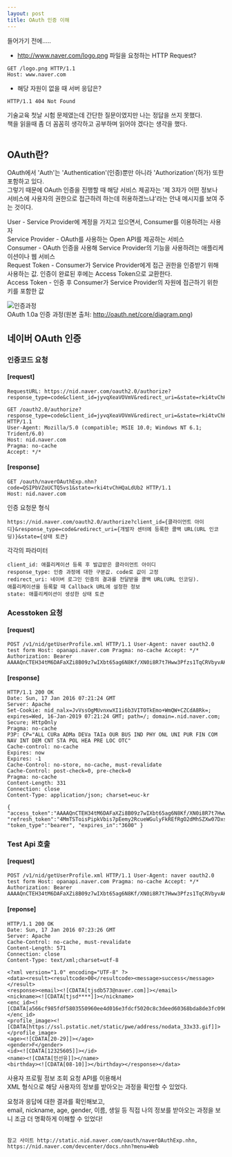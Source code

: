 ```yaml
---
layout: post
title: OAuth 인증 이해
---
```


들어가기 전에.....
* http://www.naver.com/logo.png 파일을 요청하는 HTTP Request?
```
GET /logo.png HTTP/1.1
Host: www.naver.com
```

* 해당 자원이 없을 때 서버 응답은?
```
HTTP/1.1 404 Not Found
```

기술교육 첫날 시험 문제였는데 간단한 질문이였지만 나는 정답을 쓰지 못했다. <br/> 
책을 읽을때 좀 더 꼼꼼히 생각하고 공부하며 읽어야 겠다는 생각을 했다.  <br/><br/>

## OAuth란? 
OAuth에서 'Auth'는 'Authentication'(인증)뿐만 아니라 'Authorization'(허가) 또한 포함하고 있다. <br/>
그렇기 때문에 OAuth 인증을 진행할 때 해당 서비스 제공자는 '제 3자가 어떤 정보나 서비스에 사용자의 권한으로 접근하려 하는데
허용하겠느냐'라는 안내 메시지를 보여 주는 것이다. <br/>

User	- Service Provider에 계정을 가지고 있으면서, Consumer를 이용하려는 사용자<br/>
Service Provider	- OAuth를 사용하는 Open API를 제공하는 서비스 <br/>
Consumer	- OAuth 인증을 사용해 Service Provider의 기능을 사용하려는 애플리케이션이나 웹 서비스 <br/>
Request Token	- Consumer가 Service Provider에게 접근 권한을 인증받기 위해 사용하는 값. 인증이 완료된 후에는 Access Token으로 교환한다. <br/>
Access Token	- 인증 후 Consumer가 Service Provider의 자원에 접근하기 위한 키를 포함한 값 <br/>

![인증과정](http://d2.naver.com/content/images/2015/06/helloworld-24942-3.png) <br/>
OAuth 1.0a 인증 과정(원본 출처: http://oauth.net/core/diagram.png) <br/>

## 네이버 OAuth 인증 

### 인증코드 요청
#### [request]
```
RequestURL: https://nid.naver.com/oauth2.0/authorize?response_type=code&client_id=jyvqXeaVOVmV&redirect_uri=&state=rki4tvChHQaLdUb2

GET /oauth2.0/authorize?response_type=code&client_id=jyvqXeaVOVmV&redirect_uri=&state=rki4tvChHQaLdUb2 HTTP/1.1
User-Agent: Mozilla/5.0 (compatible; MSIE 10.0; Windows NT 6.1; Trident/6.0)
Host: nid.naver.com
Pragma: no-cache
Accept: */*
```
#### [response]
```
GET /oauth/naverOAuthExp.nhn?code=QSIPbVZoUCTQ5vs1&state=rki4tvChHQaLdUb2 HTTP/1.1
Host: nid.naver.com
```

인증 요청문 형식
```
https://nid.naver.com/oauth2.0/authorize?client_id={클라이언트 아이디}&response_type=code&redirect_uri={개발자 센터에 등록한 콜백 URL(URL 인코딩)}&state={상태 토큰}
```
각각의 파라미터
```
client_id: 애플리케이션 등록 후 발급받은 클라이언트 아이디
response_type: 인증 과정에 대한 구분값. code로 값이 고정
redirect_uri: 네이버 로그인 인증의 결과를 전달받을 콜백 URL(URL 인코딩).
애플리케이션을 등록할 때 Callback URL에 설정한 정보
state: 애플리케이션이 생성한 상태 토큰
```

### Acesstoken 요청
#### [request]
```
POST /v1/nid/getUserProfile.xml HTTP/1.1 User-Agent: naver oauth2.0 test form Host: opanapi.naver.com Pragma: no-cache Accept: */* Authorization: Bearer AAAAQnCTEH34tM6DAFaXZi8B09z7wIXbt65ag6N8Kf/XN0i8R7t7Hww3Pfzs1TqCRVbyvAKPXUYeg
```
#### [response]
```
HTTP/1.1 200 OK
Date: Sun, 17 Jan 2016 07:21:24 GMT
Server: Apache
Set-Cookie: nid_nalx=JvVssOgMUvnxwXI1i6b3VITOTkEmo+WmQW+CZCdA8Rk=; expires=Wed, 16-Jan-2019 07:21:24 GMT; path=/; domain=.nid.naver.com; Secure; HttpOnly
Pragma: no-cache
P3P: CP="ALL CURa ADMa DEVa TAIa OUR BUS IND PHY ONL UNI PUR FIN COM NAV INT DEM CNT STA POL HEA PRE LOC OTC"
Cache-control: no-cache
Expires: now
Expires: -1
Cache-Control: no-store, no-cache, must-revalidate
Cache-Control: post-check=0, pre-check=0
Pragma: no-cache
Content-Length: 331
Connection: close
Content-Type: application/json; charset=euc-kr

{ "access_token":"AAAAQnCTEH34tM6DAFaXZi8B09z7wIXbt65ag6N8Kf/XN0i8R7t7Hww3Pfzs1TqCRVbyvAKPXUYegE3Pj05Q6h3HpETUbDrba6iUeC4vb4toGGGO", "refresh_token":"4MmTSToisPipkVbis7pEemy2RcueWGulyFkREfRgO2dMhSZXw07DxsEMBj1conY7rbbiiyMUDv2d4VeQkrgTU7Ex7BINq3ImKiitPg64kPuLglzkQrWaafddvTt8elipYnSW74", "token_type":"bearer", "expires_in":"3600" }
```

### Test Api 호출

#### [request]
```
POST /v1/nid/getUserProfile.xml HTTP/1.1 User-Agent: naver oauth2.0 test form Host: opanapi.naver.com Pragma: no-cache Accept: */* Authorization: Bearer AAAAQnCTEH34tM6DAFaXZi8B09z7wIXbt65ag6N8Kf/XN0i8R7t7Hww3Pfzs1TqCRVbyvAKPXUYeg
```
#### [reponse]
```
HTTP/1.1 200 OK
Date: Sun, 17 Jan 2016 07:23:26 GMT
Server: Apache
Cache-Control: no-cache, must-revalidate
Content-Length: 571
Connection: close
Content-Type: text/xml;charset=utf-8

<?xml version="1.0" encoding="UTF-8" ?>
<data><result><resultcode>00</resultcode><message>success</message></result>
<response><email><![CDATA[tjsdb573@naver.com]]></email>
<nickname><![CDATA[tjsd****]]></nickname>
<enc_id><![CDATA[a566cf985fdf5803550960ee4d016e3fdcf5020c8c3deed60368bda8de3fc096]]></enc_id>
<profile_image><![CDATA[https://ssl.pstatic.net/static/pwe/address/nodata_33x33.gif]]></profile_image>
<age><![CDATA[20-29]]></age>
<gender>F</gender>
<id><![CDATA[12325605]]></id>
<name><![CDATA[민선유]]></name>
<birthday><![CDATA[08-10]]></birthday></response></data>
```

사용자 프로필 정보 조회 요청 API를 이용해서 <br/>
XML 형식으로 해당 사용자의 정보를 받아오는 과정을 확인할 수 있었다. <br/>

요청과 응답에 대한 결과를 확인해보고, <br/>
email, nickname, age, gender, 이름, 생일 등 직접 나의 정보를 받아오는 과정을 보니 조금 더 명확하게 이해할 수 있었다!<br/><br/>

``참고 사이트 http://static.nid.naver.com/oauth/naverOAuthExp.nhn, https://nid.naver.com/devcenter/docs.nhn?menu=Web`` 


